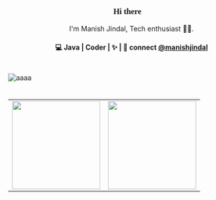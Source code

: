 <h3 align="center" style="font-family:impact;"> Hi there 👋</h3>

<p align="center">
I'm Manish Jindal, Tech enthusiast 👨‍💻.
</p>

<h4 align="center">
💻 Java |  Coder  |   ✨  |  💬 connect <a href="https://www.linkedin.com/in/manish-jindal-4347241b9/">@manishjindal</a>
</h4>
<div style="padding: 20px 0px;"><img src="./manish.png" alt="aaaa"></div>
<table width="100%">
  <tr>
    <td>
<img height="180em" src="https://github-readme-stats.vercel.app/api?username=JManish001&show_icons=true&hide_border=true&theme=prussian"/> </td>
 <td> <img height="180em" src="https://github-readme-stats.vercel.app/api/top-langs/?username=JManish001&show_icons=true&hide_border=true&layout=compact&langs_count=8&theme=prussian"/> </td>
  </tr>
 <table>
